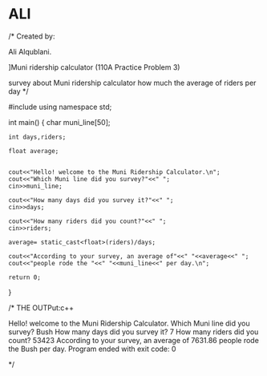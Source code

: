 # ALI
/*
 Created by:
 
 Ali Alqublani.
 
 ]Muni ridership calculator
 (110A Practice Problem 3)
 
 survey about Muni ridership calculator how much the average of riders per day
 */

#include<iostream>
using namespace std;

int main()
{
    char muni_line[50];
    
    int days,riders;
    
    float average;
    
    
    cout<<"Hello! welcome to the Muni Ridership Calculator.\n";
    cout<<"Which Muni line did you survey?"<<" ";
    cin>>muni_line;
    
    cout<<"How many days did you survey it?"<<" ";
    cin>>days;
    
    cout<<"How many riders did you count?"<<" ";
    cin>>riders;
    
    average= static_cast<float>(riders)/days;
    
    cout<<"According to your survey, an average of"<<" "<<average<<" ";
    cout<<"people rode the "<<" "<<muni_line<<" per day.\n";
    
    return 0;
}

/* THE OUTPut:c++

Hello! welcome to the Muni Ridership Calculator.
Which Muni line did you survey? Bush
How many days did you survey it? 7
How many riders did you count? 53423
According to your survey, an average of 7631.86 people rode the  Bush per day.
Program ended with exit code: 0

*/
